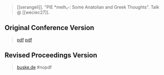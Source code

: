 > [[serangeli]]. "PIE *melh₁-: Some Anatolian and Greek Thoughts". Talk @ [[weciec27]].

## Original Conference Version
> [pdf](https://ucla.app.box.com/v/weciec2015-serangeli)
> [pdf](a/serangeli2015.pdf)
## Revised Proceedings Version
> [buske.de](https://buske.de/proceedings-of-the-27th-annual-ucla-indo-european-conference.html)
> #nopdf 